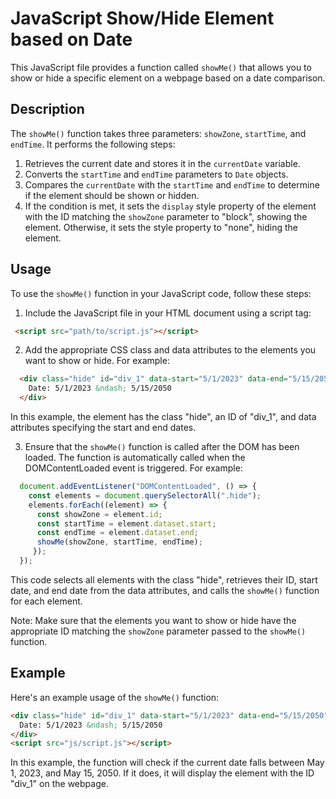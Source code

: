 # JavaScript Show/Hide Element based on Date

This JavaScript file provides a function called `showMe()` that allows you to show or hide a specific element on a webpage based on a date comparison.

## Description

The `showMe()` function takes three parameters: `showZone`, `startTime`, and `endTime`. It performs the following steps:

1.  Retrieves the current date and stores it in the `currentDate` variable.
2.  Converts the `startTime` and `endTime` parameters to `Date` objects.
3.  Compares the `currentDate` with the `startTime` and `endTime` to determine if the element should be shown or hidden.
4.  If the condition is met, it sets the `display` style property of the element with the ID matching the `showZone` parameter to "block", showing the element. Otherwise, it sets the style property to "none", hiding the element.

## Usage

To use the `showMe()` function in your JavaScript code, follow these steps:

1.  Include the JavaScript file in your HTML document using a script tag: 
```html 
 <script src="path/to/script.js"></script>
```
2.  Add the appropriate CSS class and data attributes to the elements you want to show or hide. For example:

```html 
  <div class="hide" id="div_1" data-start="5/1/2023" data-end="5/15/2050">
    Date: 5/1/2023 &ndash; 5/15/2050
  </div>
```

In this example, the element has the class "hide", an ID of "div\_1", and data attributes specifying the start and end dates.

3.  Ensure that the `showMe()` function is called after the DOM has been loaded. The function is automatically called when the DOMContentLoaded event is triggered. For example:

```javascript
  document.addEventListener("DOMContentLoaded", () => {
    const elements = document.querySelectorAll(".hide");   
    elements.forEach((element) => {     
      const showZone = element.id;     
      const startTime = element.dataset.start;     
      const endTime = element.dataset.end;     
      showMe(showZone, startTime, endTime);   
     }); 
  });
```

This code selects all elements with the class "hide", retrieves their ID, start date, and end date from the data attributes, and calls the `showMe()` function for each element.

Note: Make sure that the elements you want to show or hide have the appropriate ID matching the `showZone` parameter passed to the `showMe()` function.

## Example

Here's an example usage of the `showMe()` function:

```html 
<div class="hide" id="div_1" data-start="5/1/2023" data-end="5/15/2050">
  Date: 5/1/2023 &ndash; 5/15/2050
</div> 
<script src="js/script.js"></script>
```

In this example, the function will check if the current date falls between May 1, 2023, and May 15, 2050. If it does, it will display the element with the ID "div\_1" on the webpage.
